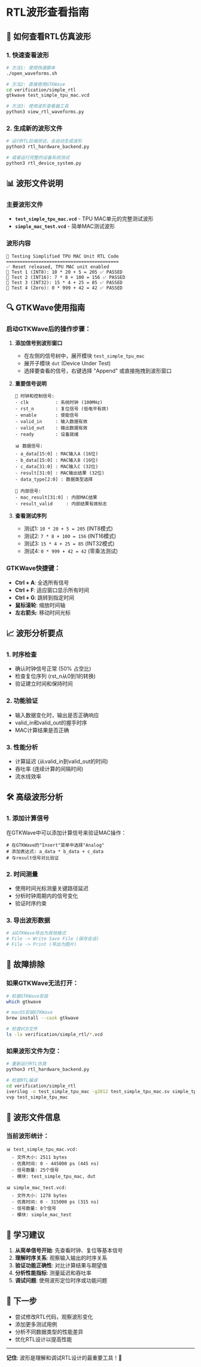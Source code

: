 # RTL波形查看指南

## 🌊 如何查看RTL仿真波形

### 1. 快速查看波形

```bash
# 方法1: 使用快速脚本
./open_waveforms.sh

# 方法2: 直接使用GTKWave
cd verification/simple_rtl
gtkwave test_simple_tpu_mac.vcd

# 方法3: 使用波形查看器工具
python3 view_rtl_waveforms.py
```

### 2. 生成新的波形文件

```bash
# 运行RTL后端测试，会自动生成波形
python3 rtl_hardware_backend.py

# 或者运行完整的设备系统测试
python3 rtl_device_system.py
```

## 📊 波形文件说明

### 主要波形文件
- **`test_simple_tpu_mac.vcd`** - TPU MAC单元的完整测试波形
- **`simple_mac_test.vcd`** - 简单MAC测试波形

### 波形内容
```
🔬 Testing Simplified TPU MAC Unit RTL Code
==========================================
✅ Reset released, TPU MAC unit enabled
🧮 Test 1 (INT8): 10 * 20 + 5 = 205 ✅ PASSED
🧮 Test 2 (INT16): 7 * 8 + 100 = 156 ✅ PASSED  
🧮 Test 3 (INT32): 15 * 4 + 25 = 85 ✅ PASSED
🧮 Test 4 (Zero): 0 * 999 + 42 = 42 ✅ PASSED
```

## 🔍 GTKWave使用指南

### 启动GTKWave后的操作步骤：

1. **添加信号到波形窗口**
   - 在左侧的信号树中，展开模块 `test_simple_tpu_mac`
   - 展开子模块 `dut` (Device Under Test)
   - 选择要查看的信号，右键选择 "Append" 或直接拖拽到波形窗口

2. **重要信号说明**
   ```
   📡 时钟和控制信号:
   - clk          : 系统时钟 (100MHz)
   - rst_n        : 复位信号 (低电平有效)
   - enable       : 使能信号
   - valid_in     : 输入数据有效
   - valid_out    : 输出数据有效
   - ready        : 设备就绪
   
   📊 数据信号:
   - a_data[15:0] : MAC输入A (16位)
   - b_data[15:0] : MAC输入B (16位) 
   - c_data[31:0] : MAC输入C (32位)
   - result[31:0] : MAC输出结果 (32位)
   - data_type[2:0] : 数据类型选择
   
   🔧 内部信号:
   - mac_result[31:0] : 内部MAC结果
   - result_valid     : 内部结果有效标志
   ```

3. **查看测试序列**
   - 测试1: `10 * 20 + 5 = 205` (INT8模式)
   - 测试2: `7 * 8 + 100 = 156` (INT16模式)  
   - 测试3: `15 * 4 + 25 = 85` (INT32模式)
   - 测试4: `0 * 999 + 42 = 42` (零乘法测试)

### GTKWave快捷键：
- **Ctrl + A**: 全选所有信号
- **Ctrl + F**: 适应窗口显示所有时间
- **Ctrl + G**: 跳转到指定时间
- **鼠标滚轮**: 缩放时间轴
- **左右箭头**: 移动时间光标

## 📈 波形分析要点

### 1. 时序检查
- 确认时钟信号正常 (50% 占空比)
- 检查复位序列 (rst_n从0到1的转换)
- 验证建立时间和保持时间

### 2. 功能验证
- 输入数据变化时，输出是否正确响应
- valid_in和valid_out的握手时序
- MAC计算结果是否正确

### 3. 性能分析
- 计算延迟 (从valid_in到valid_out的时间)
- 吞吐率 (连续计算的间隔时间)
- 流水线效率

## 🛠️ 高级波形分析

### 1. 添加计算信号
在GTKWave中可以添加计算信号来验证MAC操作：
```
# 在GTKWave的"Insert"菜单中选择"Analog"
# 添加表达式: a_data * b_data + c_data
# 与result信号对比验证
```

### 2. 时间测量
- 使用时间光标测量关键路径延迟
- 分析时钟周期内的信号变化
- 验证时序约束

### 3. 导出波形数据
```bash
# 从GTKWave导出为其他格式
# File -> Write Save File (保存会话)
# File -> Print (导出为图片)
```

## 🔧 故障排除

### 如果GTKWave无法打开：
```bash
# 检查GTKWave安装
which gtkwave

# macOS安装GTKWave
brew install --cask gtkwave

# 检查VCD文件
ls -la verification/simple_rtl/*.vcd
```

### 如果波形文件为空：
```bash
# 重新运行RTL仿真
python3 rtl_hardware_backend.py

# 检查RTL编译
cd verification/simple_rtl
iverilog -o test_simple_tpu_mac -g2012 test_simple_tpu_mac.sv simple_tpu_mac.sv
vvp test_simple_tpu_mac
```

## 📝 波形文件信息

### 当前波形统计：
```
📊 test_simple_tpu_mac.vcd:
  - 文件大小: 2511 bytes
  - 仿真时间: 0 - 445000 ps (445 ns)
  - 信号数量: 25个信号
  - 模块: test_simple_tpu_mac, dut
  
📊 simple_mac_test.vcd:
  - 文件大小: 1278 bytes  
  - 仿真时间: 0 - 315000 ps (315 ns)
  - 信号数量: 8个信号
  - 模块: simple_mac_test
```

## 🎯 学习建议

1. **从简单信号开始**: 先查看时钟、复位等基本信号
2. **理解时序关系**: 观察输入输出的时序关系
3. **验证功能正确性**: 对比计算结果与期望值
4. **分析性能指标**: 测量延迟和吞吐率
5. **调试问题**: 使用波形定位时序或功能问题

## 🚀 下一步

- 尝试修改RTL代码，观察波形变化
- 添加更多测试用例
- 分析不同数据类型的性能差异
- 优化RTL设计以提高性能

---

**记住**: 波形是理解和调试RTL设计的最重要工具！🌊